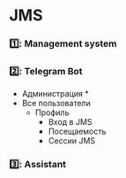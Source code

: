 # JMS
### :one:: Management system
### :two:: Telegram Bot
* Администрация
  *
* Все пользователи
  * Профиль
    * Вход в JMS
    * Посещаемость
    * Сессии JMS
### :three:: Assistant
